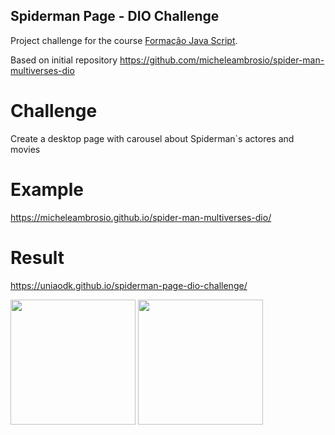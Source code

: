 ## Spiderman Page - DIO Challenge

Project challenge for the course [Formação Java Script](https://www.dio.me/bootcamp/formacao-javascript-developer).

Based on initial repository https://github.com/micheleambrosio/spider-man-multiverses-dio

# Challenge
Create a desktop page with carousel about Spiderman`s actores and movies

# Example
https://micheleambrosio.github.io/spider-man-multiverses-dio/

# Result

https://uniaodk.github.io/spiderman-page-dio-challenge/

<img src="https://github.com/uniaodk/spiderman-page-dio-challenge/assets/52884069/5cf74a37-fc05-43c9-8636-1c369e08f947" width="200"/>
<img src="https://github.com/uniaodk/spiderman-page-dio-challenge/assets/52884069/51d85ce0-586e-4138-b1f2-97b712a12bff" width="200"/>

